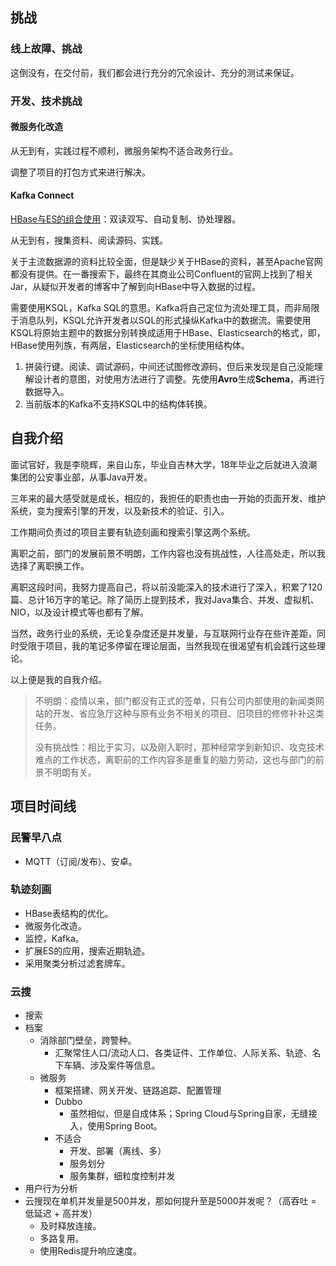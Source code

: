 ## 挑战

### 线上故障、挑战

这倒没有，在交付前，我们都会进行充分的冗余设计、充分的测试来保证。

### 开发、技术挑战

#### 微服务化改造

从无到有，实践过程不顺利，微服务架构不适合政务行业。

调整了项目的打包方式来进行解决。

#### Kafka Connect

[HBase与ES的组合使用](https://jishuin.proginn.com/p/763bfbd59bff)：双读双写、自动复制、协处理器。

从无到有，搜集资料、阅读源码、实践。

关于主流数据源的资料比较全面，但是缺少关于HBase的资料，甚至Apache官网都没有提供。在一番搜索下，最终在其商业公司Confluent的官网上找到了相关Jar，从疑似开发者的博客中了解到向HBase中导入数据的过程。

需要使用KSQL，Kafka SQL的意思。Kafka将自己定位为流处理工具，而非局限于消息队列，KSQL允许开发者以SQL的形式操纵Kafka中的数据流。需要使用KSQL将原始主题中的数据分别转换成适用于HBase、Elasticsearch的格式，即，HBase使用列族，有两层，Elasticsearch的坐标使用结构体。

1. 拼装行键。阅读、调试源码，中间还试图修改源码，但后来发现是自己没能理解设计者的意图，对使用方法进行了调整。先使用**Avro**生成**Schema**，再进行数据导入。
2. 当前版本的Kafka不支持KSQL中的结构体转换。



## 自我介绍

面试官好，我是李晓辉，来自山东，毕业自吉林大学，18年毕业之后就进入浪潮集团的公安事业部，从事Java开发。

三年来的最大感受就是成长，相应的，我担任的职责也由一开始的页面开发、维护系统，变为搜索引擎的开发，以及新技术的验证、引入。

工作期间负责过的项目主要有轨迹刻画和搜索引擎这两个系统。

离职之前，部门的发展前景不明朗，工作内容也没有挑战性，人往高处走，所以我选择了离职换工作。

离职这段时间，我努力提高自己，将以前没能深入的技术进行了深入，积累了120篇、总计16万字的笔记。除了简历上提到技术，我对Java集合、并发、虚拟机、NIO，以及设计模式等也都有了解。

当然，政务行业的系统，无论复杂度还是并发量，与互联网行业存在些许差距，同时受限于项目，我的笔记多停留在理论层面，当然我现在很渴望有机会践行这些理论。

以上便是我的自我介绍。

> 不明朗：疫情以来，部门都没有正式的签单，只有公司内部使用的新闻类网站的开发、省应急厅这种与原有业务不相关的项目、旧项目的修修补补这类任务。
>
> 没有挑战性：相比于实习，以及刚入职时，那种经常学到新知识、攻克技术难点的工作状态，离职前的工作内容多是重复的脑力劳动，这也与部门的前景不明朗有关。



## 项目时间线

### 民警早八点

- MQTT（订阅/发布）、安卓。

### 轨迹刻画

- HBase表结构的优化。
- 微服务化改造。
- 监控，Kafka。
- 扩展ES的应用，搜索近期轨迹。
- 采用聚类分析过滤套牌车。

### 云搜

- 搜索
- 档案
  - 消除部门壁垒，跨警种。
    - 汇聚常住人口/流动人口、各类证件、工作单位、人际关系、轨迹、名下车辆、涉及案件等信息。
  - 微服务
    - 框架搭建、网关开发、链路追踪、配置管理
    - Dubbo
      - 虽然相似，但是自成体系；Spring Cloud与Spring自家，无缝接入，使用Spring Boot。
    - 不适合
      - 开发、部署（离线、多）
      - 服务划分
      - 服务集群，细粒度控制并发
- 用户行为分析
- 云搜现在单机并发量是500并发，那如何提升至是5000并发呢？（高吞吐 = 低延迟 + 高并发）
  - 及时释放连接。
  - 多路复用。
  - 使用Redis提升响应速度。

